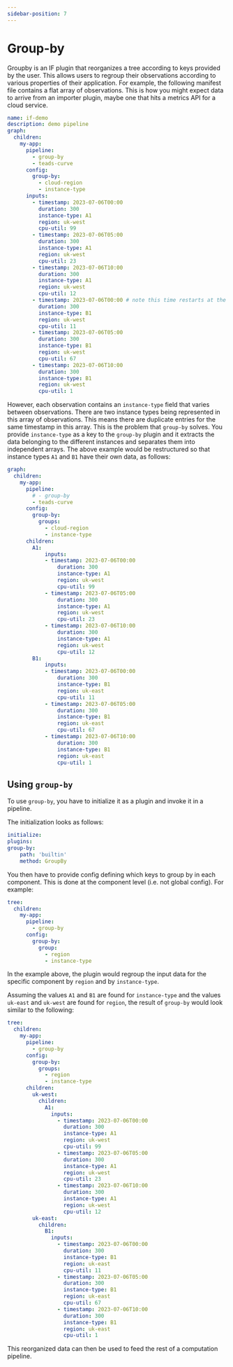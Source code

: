 ```yaml
---
sidebar-position: 7
---
```


# Group-by

Groupby is an IF plugin that reorganizes a tree according to keys provided by the user. This allows users to regroup their observations according to various properties of their application. For example, the following manifest file contains a flat array of observations. This is how you might expect data to arrive from an importer plugin, maybe one that hits a metrics API for a cloud service.


```yaml
name: if-demo
description: demo pipeline
graph:
  children:
    my-app:
      pipeline:     
        - group-by
        - teads-curve
      config:
        group-by:
          - cloud-region
          - instance-type
      inputs:
        - timestamp: 2023-07-06T00:00
          duration: 300 
          instance-type: A1 
          region: uk-west
          cpu-util: 99
        - timestamp: 2023-07-06T05:00 
          duration: 300 
          instance-type: A1 
          region: uk-west
          cpu-util: 23	  
        - timestamp: 2023-07-06T10:00
          duration: 300
          instance-type: A1 
          region: uk-west
          cpu-util: 12
        - timestamp: 2023-07-06T00:00 # note this time restarts at the start timstamp
          duration: 300 
          instance-type: B1
          region: uk-west
          cpu-util: 11
        - timestamp: 2023-07-06T05:00 
          duration: 300 
          instance-type: B1
          region: uk-west
          cpu-util: 67
        - timestamp: 2023-07-06T10:00
          duration: 300 
          instance-type: B1
          region: uk-west
          cpu-util: 1	  
```

However, each observation contains an `instance-type` field that varies between observations. There are two instance types being represented in this array of observations. This means there are duplicate entries for the same timestamp in this array. This is the problem that `group-by` solves. You provide `instance-type` as a key to the `group-by` plugin and it extracts the data belonging to the different instances and separates them into independent arrays. The above example would be restructured so that instance types `A1` and `B1` have their own data, as follows:


```yaml
graph:
  children:
    my-app:
      pipeline:
        # - group-by
        - teads-curve
      config:
        group-by:
          groups:
            - cloud-region
            - instance-type
      children:
        A1:
            inputs:
            - timestamp: 2023-07-06T00:00
                duration: 300
                instance-type: A1
                region: uk-west
                cpu-util: 99
            - timestamp: 2023-07-06T05:00
                duration: 300
                instance-type: A1
                region: uk-west
                cpu-util: 23
            - timestamp: 2023-07-06T10:00
                duration: 300
                instance-type: A1
                region: uk-west
                cpu-util: 12
        B1:
            inputs:
            - timestamp: 2023-07-06T00:00
                duration: 300
                instance-type: B1
                region: uk-east
                cpu-util: 11
            - timestamp: 2023-07-06T05:00
                duration: 300
                instance-type: B1
                region: uk-east
                cpu-util: 67
            - timestamp: 2023-07-06T10:00
                duration: 300
                instance-type: B1
                region: uk-east
                cpu-util: 1          
```

## Using `group-by`

To use `group-by`, you have to initialize it as a plugin and invoke it in a pipeline.

The initialization looks as follows:

```yaml
initialize:
plugins:
group-by: 
    path: 'builtin'
    method: GroupBy
```

You then have to provide config defining which keys to group by in each component. This is done at the component level (i.e. not global config).
For example:


```yaml
tree:
  children:
    my-app:
      pipeline:     
        - group-by
      config:
        group-by:
          group:
            - region
            - instance-type
```

In the example above, the plugin would regroup the input data for the specific component by `region` and by `instance-type`.

Assuming the values `A1` and `B1` are found for `instance-type` and the values `uk-east` and `uk-west` are found for `region`, the result of `group-by` would look similar to the following:


```yaml
tree:
  children:
    my-app:
      pipeline:
        - group-by
      config:
        group-by:
          groups:
            - region
            - instance-type
      children:
        uk-west:
          children:
            A1:
              inputs:
                - timestamp: 2023-07-06T00:00
                  duration: 300
                  instance-type: A1
                  region: uk-west
                  cpu-util: 99
                - timestamp: 2023-07-06T05:00
                  duration: 300
                  instance-type: A1
                  region: uk-west
                  cpu-util: 23
                - timestamp: 2023-07-06T10:00
                  duration: 300
                  instance-type: A1
                  region: uk-west
                  cpu-util: 12
        uk-east:
          children:
            B1:
              inputs:
                - timestamp: 2023-07-06T00:00
                  duration: 300
                  instance-type: B1
                  region: uk-east
                  cpu-util: 11
                - timestamp: 2023-07-06T05:00
                  duration: 300
                  instance-type: B1
                  region: uk-east
                  cpu-util: 67
                - timestamp: 2023-07-06T10:00
                  duration: 300
                  instance-type: B1
                  region: uk-east
                  cpu-util: 1     
```

This reorganized data can then be used to feed the rest of a computation pipeline.
